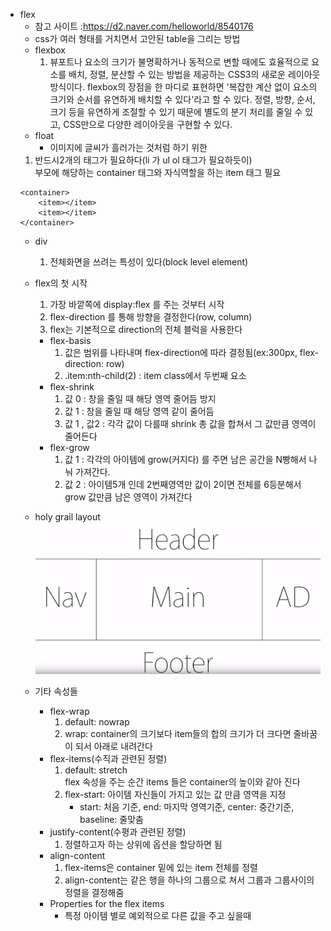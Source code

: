 
* flex    
    * 참고 사이트 :https://d2.naver.com/helloworld/8540176
    * css가 여러 형태를 거치면서 고안된 table을 그리는 방법
    * flexbox
        1. 뷰포트나 요소의 크기가 불명확하거나 동적으로 변할 때에도 효율적으로 요소를 배치, 정렬, 분산할 수 있는 방법을 제공하는 CSS3의 새로운 레이아웃 방식이다. flexbox의 장점을 한 마디로 표현하면 '복잡한 계산 없이 요소의 크기와 순서를 유연하게 배치할 수 있다'라고 할 수 있다. 정렬, 방향, 순서, 크기 등을 유연하게 조절할 수 있기 때문에 별도의 분기 처리를 줄일 수 있고, CSS만으로 다양한 레이아웃을 구현할 수 있다.
    * float 
        * 이미지에 글씨가 흘러가는 것처럼 하기 위한
    1. 반드시2개의 태그가 필요하다(li 가 ul ol 태그가 필요하듯이)  
       부모에 해당하는 container 태그와 자식역할을 하는 item 태그 필요        
    ~~~
    <container>
        <item></item>
        <item></item> 
    </container>
    ~~~
    * div 
        1. 전체화면을 쓰려는 특성이 있다(block level element)             
  
    * flex의 첫 시작
        1. 가장 바깥쪽에 display:flex 를 주는 것부터 시작
        2. flex-direction 를 통해 방향을 결정한다(row, column)
        3. flex는 기본적으로 direction의 전체 블럭을 사용한다
        * flex-basis
            1. 값은 범위를 나타내며 flex-direction에 따라 결정됨(ex:300px, flex-direction: row)
            2. .item:nth-child(2) : item class에서 두번째 요소
        * flex-shrink
            1. 값 0 : 창을 줄일 때 해당 영역 줄어듬 방지
            2. 값 1 : 창을 줄일 때 해당 영역 같이 줄어듬
            3. 값 1 , 값2 : 각각 값이 다를때 shrink 총 값을 합쳐서 그 값만큼 영역이 줄어든다
        * flex-grow
            1. 값 1 : 각각의 아이템에 grow(커지다) 를 주면 남은 공간을 N빵해서 나눠 가져간다.
            2. 값 2 : 아이템5개 인데 2번째영역만 값이 2이면 전체를 6등분해서 grow 값만큼 남은 영역이 가져간다
    * holy grail layout
          ![layout](image/holygrail.png)
          
    * 기타 속성들          
        * flex-wrap 
            1. default: nowrap
            2. wrap: container의 크기보다 item들의 합의 크기가 더 크다면 줄바꿈이 되서 아래로 내려간다
        * flex-items(수직과 관련된 정렬)
            1. default: stretch  
               flex 속성을 주는 순간 items 들은 container의 높이와 같아 진다 
            2. flex-start: 아이템 자신들이 가지고 있는 값 만큼 영역을 지정
                * start: 처음 기준, end: 마지막 영역기준, center: 중간기준, baseline: 줄맞춤
        * justify-content(수평과 관련된 정렬)
            1. 정렬하고자 하는 상위에 옵션을 할당하면 됨
        * align-content
            1. flex-items은 container 밑에 있는 item 전체를 정렬
            2. align-content는 같은 행을 하나의 그룹으로 쳐서 그룹과 그룹사이의 정렬을 결정해줌
        * Properties for the flex items                
            * 특정 아이템 별로 예외적으로 다른 값을 주고 싶을때 
                    
          
